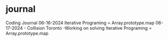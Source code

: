 # journal
Coding Journal
06-16-2024
Iterative Programing = Array.prototype.map
06-17-2024 - Collision Toronto
-Working on solving Iterative Programing = Array.prototype.map
